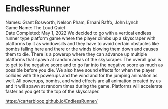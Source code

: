 # EndlessRunner
Names: Grant Bosworth, Nelson Pham, Ernani Raffo, John Lynch <br>
Game Name: The Loud Quiet <br>
Date Completed: May 1, 2022
We decided to go with a vertical endless runner type platform game where the player
climbs up a skyscraper with platforms by it as windowsills and they have to avoid
certain obstacles like bombs falling here and there or the winds blowing them down
and causes them to die. There is a powerup where they can advance up multiple platforms
that spawn at random areas of the skyscraper. The overall goal is to get to the negative
score and to go far into the negative score as much as possible before you die. We also
have sound effects for when the player collides with the powerups and the wind and for the 
jumping animation as well. All powerups, bombs, and wind effects are all animation created by 
us and it will spawn at random times during the game. Platforms will accelerate faster as you
get to the top of the skyscraper.

https://carterbloop.github.io/EndlessRunner/
